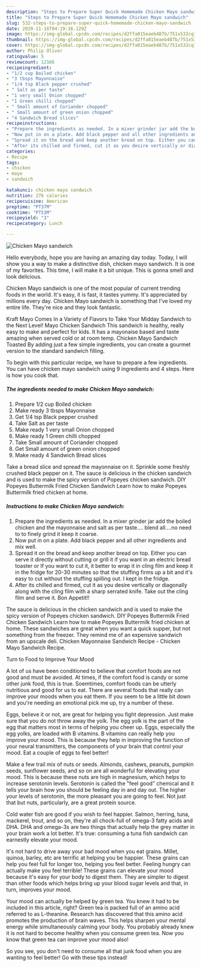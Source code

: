 ```yaml
---
description: "Steps to Prepare Super Quick Homemade Chicken Mayo sandwich"
title: "Steps to Prepare Super Quick Homemade Chicken Mayo sandwich"
slug: 532-steps-to-prepare-super-quick-homemade-chicken-mayo-sandwich
date: 2020-11-16T04:19:16.129Z
image: https://img-global.cpcdn.com/recipes/d2ffa015eaeb487b/751x532cq70/chicken-mayo-sandwich-recipe-main-photo.jpg
thumbnail: https://img-global.cpcdn.com/recipes/d2ffa015eaeb487b/751x532cq70/chicken-mayo-sandwich-recipe-main-photo.jpg
cover: https://img-global.cpcdn.com/recipes/d2ffa015eaeb487b/751x532cq70/chicken-mayo-sandwich-recipe-main-photo.jpg
author: Philip Oliver
ratingvalue: 5
reviewcount: 12166
recipeingredient:
- "1/2 cup Boiled chicken"
- "3 tbsps Mayonnaise"
- "1/4 tsp Black pepper crushed"
- " Salt as per taste"
- "1 very small Onion chopped"
- "1 Green chilli chopped"
- " Small amount of Coriander chopped"
- " Small amount of green onion chopped"
- "4 Sandwich Bread slices"
recipeinstructions:
- "Prepare the ingredients as needed. In a mixer grinder jar add the boiled chicken and the mayonnaise and salt as per taste.... blend all....no need to to finely grind it keep it coarse."
- "Now put in on a plate. Add black pepper and all other ingredients and mix well."
- "Spread it on the bread and keep another bread on top. Either you can serve it directly without cutting or grill it if you want in an electric bread toaster or If you want to cut it, it better to wrap it in cling film and keep it in the fridge for 20-30 minutes so that the stuffing firms up a bit and it&#39;s easy to cut without the stuffing spilling out. I kept in the fridge."
- "After its chilled and firmed, cut it as you desire vertically or diagonally along with the cling film with a sharp serrated knife. Take out the cling film and serve it. Bon Appetit!!"
categories:
- Recipe
tags:
- chicken
- mayo
- sandwich

katakunci: chicken mayo sandwich 
nutrition: 276 calories
recipecuisine: American
preptime: "PT37M"
cooktime: "PT53M"
recipeyield: "3"
recipecategory: Lunch

---
```



![Chicken Mayo sandwich](https://img-global.cpcdn.com/recipes/d2ffa015eaeb487b/751x532cq70/chicken-mayo-sandwich-recipe-main-photo.jpg)

Hello everybody, hope you are having an amazing day today. Today, I will show you a way to make a distinctive dish, chicken mayo sandwich. It is one of my favorites. This time, I will make it a bit unique. This is gonna smell and look delicious.

Chicken Mayo sandwich is one of the most popular of current trending foods in the world. It's easy, it is fast, it tastes yummy. It's appreciated by millions every day. Chicken Mayo sandwich is something that I've loved my entire life. They're nice and they look fantastic.

Kraft Mayo Comes In a Variety of Flavors to Take Your Midday Sandwich to the Next Level! Mayo Chicken Sandwich This sandwich is healthy, really easy to make and perfect for kids. It has a mayonaise based and taste amazing when served cold or at room temp. Chicken Mayo Sandwich Toasted By adding just a few simple ingredients, you can create a gourmet version to the standard sandwich filling.


To begin with this particular recipe, we have to prepare a few ingredients. You can have chicken mayo sandwich using 9 ingredients and 4 steps. Here is how you cook that.

<!--inarticleads1-->

##### The ingredients needed to make Chicken Mayo sandwich:

1. Prepare 1/2 cup Boiled chicken
1. Make ready 3 tbsps Mayonnaise
1. Get 1/4 tsp Black pepper crushed
1. Take  Salt as per taste
1. Make ready 1 very small Onion chopped
1. Make ready 1 Green chilli chopped
1. Take  Small amount of Coriander chopped
1. Get  Small amount of green onion chopped
1. Make ready 4 Sandwich Bread slices


Take a bread slice and spread the mayonnaise on it. Sprinkle some freshly crushed black pepper on it. The sauce is delicious in the chicken sandwich and is used to make the spicy version of Popeyes chicken sandwich. DIY Popeyes Buttermilk Fried Chicken Sandwich Learn how to make Popeyes Buttermilk fried chicken at home. 

<!--inarticleads2-->

##### Instructions to make Chicken Mayo sandwich:

1. Prepare the ingredients as needed. In a mixer grinder jar add the boiled chicken and the mayonnaise and salt as per taste.... blend all....no need to to finely grind it keep it coarse.
1. Now put in on a plate. Add black pepper and all other ingredients and mix well.
1. Spread it on the bread and keep another bread on top. Either you can serve it directly without cutting or grill it if you want in an electric bread toaster or If you want to cut it, it better to wrap it in cling film and keep it in the fridge for 20-30 minutes so that the stuffing firms up a bit and it&#39;s easy to cut without the stuffing spilling out. I kept in the fridge.
1. After its chilled and firmed, cut it as you desire vertically or diagonally along with the cling film with a sharp serrated knife. Take out the cling film and serve it. Bon Appetit!!


The sauce is delicious in the chicken sandwich and is used to make the spicy version of Popeyes chicken sandwich. DIY Popeyes Buttermilk Fried Chicken Sandwich Learn how to make Popeyes Buttermilk fried chicken at home. These sandwiches are great when you want a quick supper, but not something from the freezer. They remind me of an expensive sandwich from an upscale deli. Chicken Mayonnaise Sandwich Recipe - Chicken Mayo Sandwich Recipe. 

Turn to Food to Improve Your Mood


A lot of us have been conditioned to believe that comfort foods are not good and must be avoided. At times, if the comfort food is candy or some other junk food, this is true. Soemtimes, comfort foods can be utterly nutritious and good for us to eat. There are several foods that really can improve your moods when you eat them. If you seem to be a little bit down and you're needing an emotional pick me up, try a number of these.

Eggs, believe it or not, are great for helping you fight depression. Just make sure that you do not throw away the yolk. The egg yolk is the part of the egg that matters most in terms of helping you cheer up. Eggs, especially the egg yolks, are loaded with B vitamins. B vitamins can really help you improve your mood. This is because they help in improving the function of your neural transmitters, the components of your brain that control your mood. Eat a couple of eggs to feel better!

Make a few trail mix of nuts or seeds. Almonds, cashews, peanuts, pumpkin seeds, sunflower seeds, and so on are all wonderful for elevating your mood. This is because these nuts are high in magnesium, which helps to increase serotonin levels. Serotonin is called the "feel good" chemical and it tells your brain how you should be feeling day in and day out. The higher your levels of serotonin, the more pleasant you are going to feel. Not just that but nuts, particularly, are a great protein source.

Cold water fish are good if you wish to feel happier. Salmon, herring, tuna, mackerel, trout, and so on, they're all chock-full of omega-3 fatty acids and DHA. DHA and omega-3s are two things that actually help the grey matter in your brain work a lot better. It's true: consuming a tuna fish sandwich can earnestly elevate your mood. 

It's not hard to drive away your bad mood when you eat grains. Millet, quinoa, barley, etc are terrific at helping you be happier. These grains can help you feel full for longer too, helping you feel better. Feeling hungry can actually make you feel terrible! These grains can elevate your mood because it's easy for your body to digest them. They are simpler to digest than other foods which helps bring up your blood sugar levels and that, in turn, improves your mood.

Your mood can actually be helped by green tea. You knew it had to be included in this article, right? Green tea is packed full of an amino acid referred to as L-theanine. Research has discovered that this amino acid promotes the production of brain waves. This helps sharpen your mental energy while simultaneously calming your body. You probably already knew it is not hard to become healthy when you consume green tea. Now you know that green tea can improve your mood also!

So you see, you don't need to consume all that junk food when you are wanting to feel better! Go  with  these tips  instead!

